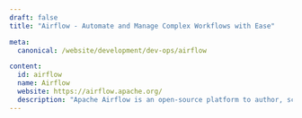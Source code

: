 ```yaml
---
draft: false
title: "Airflow - Automate and Manage Complex Workflows with Ease"

meta:
  canonical: /website/development/dev-ops/airflow

content:
  id: airflow
  name: Airflow
  website: https://airflow.apache.org/
  description: "Apache Airflow is an open-source platform to author, schedule, and monitor workflows. It simplifies task automation and orchestration using Python, making it highly scalable and flexible."
---
```

